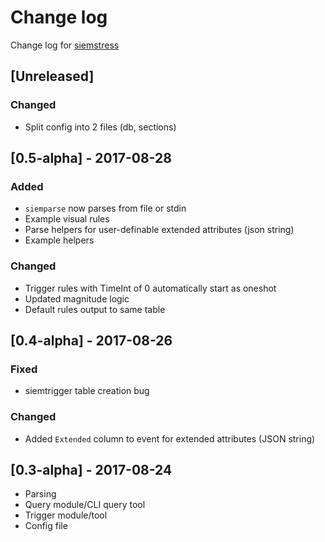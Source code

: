 # Change log
Change log for [siemstress](https://github.com/dogoncouch/siemstress)

## [Unreleased]
### Changed
- Split config into 2 files (db, sections)

## [0.5-alpha] - 2017-08-28
### Added
- `siemparse` now parses from file or stdin
- Example visual rules
- Parse helpers for user-definable extended attributes (json string)
- Example helpers

### Changed
- Trigger rules with TimeInt of 0 automatically start as oneshot
- Updated magnitude logic
- Default rules output to same table

## [0.4-alpha] - 2017-08-26
### Fixed
- siemtrigger table creation bug

### Changed
- Added `Extended` column to event for extended attributes (JSON string)


## [0.3-alpha] - 2017-08-24
- Parsing
- Query module/CLI query tool
- Trigger module/tool
- Config file
